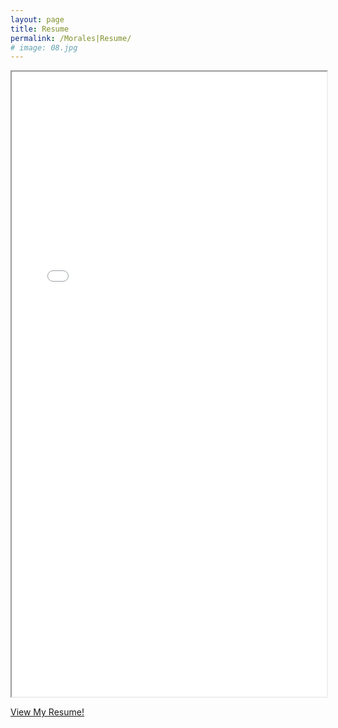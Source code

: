 ```yaml
---
layout: page
title: Resume
permalink: /Morales|Resume/
# image: 08.jpg
---
```


<iframe src="/zolan/images/Marco_Morales.pdf" width="100%" height="1000px">
</iframe>
<!-- <p align="center">
  <img src="/zolan/images/resume.png" />
</p> -->


[View My Resume!](https://drive.google.com/file/d/10YJiNAX1rQ01NPbIMNLpf667uzx2v53a/view?usp=sharing)